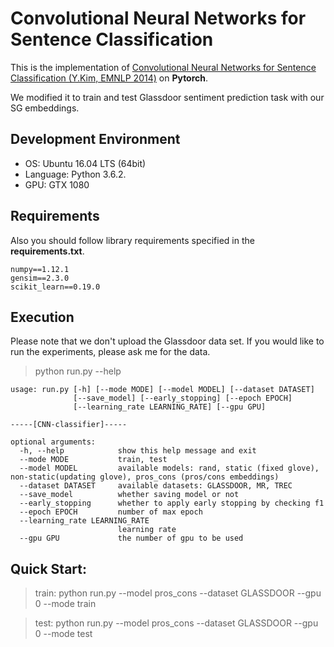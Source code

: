 
# Convolutional Neural Networks for Sentence Classification

This is the implementation of [Convolutional Neural Networks for Sentence Classification (Y.Kim, EMNLP 2014)](http://www.aclweb.org/anthology/D14-1181) on **Pytorch**.

We modified it to train and test Glassdoor sentiment prediction task with our SG embeddings.
 
## Development Environment
- OS: Ubuntu 16.04 LTS (64bit)
- Language: Python 3.6.2.
- GPU: GTX 1080


## Requirements
Also you should follow library requirements specified in the **requirements.txt**.

    numpy==1.12.1
    gensim==2.3.0
    scikit_learn==0.19.0

## Execution
Please note that we don't upload the Glassdoor data set. If you would like to run the experiments, please ask me for the data.


> python run.py --help

	usage: run.py [-h] [--mode MODE] [--model MODEL] [--dataset DATASET]
				  [--save_model] [--early_stopping] [--epoch EPOCH]
				  [--learning_rate LEARNING_RATE] [--gpu GPU]

	-----[CNN-classifier]-----

	optional arguments:
	  -h, --help            show this help message and exit
	  --mode MODE           train, test
	  --model MODEL         available models: rand, static (fixed glove), non-static(updating glove), pros_cons (pros/cons embeddings)
	  --dataset DATASET     available datasets: GLASSDOOR, MR, TREC
	  --save_model          whether saving model or not
	  --early_stopping      whether to apply early stopping by checking f1
	  --epoch EPOCH         number of max epoch
	  --learning_rate LEARNING_RATE
							learning rate
	  --gpu GPU             the number of gpu to be used

 
 
## Quick Start:

>train: python run.py --model pros_cons --dataset GLASSDOOR --gpu 0 --mode train

>test: python run.py --model pros_cons --dataset GLASSDOOR --gpu 0 --mode test
